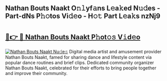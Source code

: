 ## Nathan Bouts Naakt O𝚗𝚕yf𝚊ns L𝚎a𝚔ed N𝚞𝚍es - Part-dNs P𝚑𝚘tos Vi𝚍𝚎o - H𝚘𝚝 Part L𝚎a𝚔s nzNj9

# <h2><a href="http://kfeolx.oniu.top/?m=Nathan+Bouts+Naakt">🔗👉 🔴 Nathan Bouts Naakt P𝚑ot𝚘𝚜 V𝚒d𝚎o</a></h2>

[![Nathan Bouts Naakt Nu𝚍e𝚜](https://i.imgur.com/0qMVB7G.gif)](http://kfeolx.oniu.top/?m=Nathan+Bouts+Naakt)
Digital media artist and amusement provider Nathan Bouts Naakt, famed for sharing dance and lifestyle content via popular dance routines and brief clips. Dedicated community organizer Nathan Bouts Naakt, celebrated for their efforts to bring people together and improve their community.  
